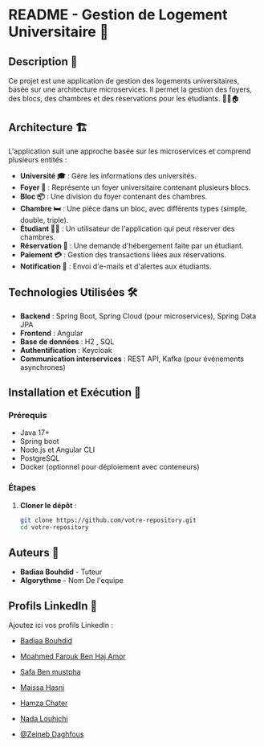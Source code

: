 # README - Gestion de Logement Universitaire 🏫

## Description 📝
Ce projet est une application de gestion des logements universitaires, basée sur une architecture microservices. Il permet la gestion des foyers, des blocs, des chambres et des réservations pour les étudiants. 👨‍🎓🏠

## Architecture 🏗️
L'application suit une approche basée sur les microservices et comprend plusieurs entités :
- **Université 🎓** : Gère les informations des universités.
- **Foyer 🏢** : Représente un foyer universitaire contenant plusieurs blocs.
- **Bloc 📦** : Une division du foyer contenant des chambres.
- **Chambre 🛏️** : Une pièce dans un bloc, avec différents types (simple, double, triple).
- **Étudiant 👨‍🎓** : Un utilisateur de l'application qui peut réserver des chambres.
- **Réservation 📅** : Une demande d'hébergement faite par un étudiant.
- **Paiement 💳** : Gestion des transactions liées aux réservations.
- **Notification 🔔** : Envoi d'e-mails et d'alertes aux étudiants.

## Technologies Utilisées 🛠️
- **Backend** : Spring Boot, Spring Cloud (pour microservices), Spring Data JPA
- **Frontend** : Angular
- **Base de données** : H2 , SQL 
- **Authentification** : Keycloak
- **Communication interservices** : REST API, Kafka (pour événements asynchrones)

## Installation et Exécution 🚀
### Prérequis
- Java 17+
- Spring boot
- Node.js et Angular CLI
- PostgreSQL
- Docker (optionnel pour déploiement avec conteneurs)

### Étapes
1. **Cloner le dépôt** :
   ```sh
   git clone https://github.com/votre-repository.git
   cd votre-repository

## Auteurs 👥
- **Badiaa Bouhdid** - Tuteur
- **Algorythme** - Nom De l'equipe

## Profils LinkedIn 🔗
Ajoutez ici vos profils LinkedIn :
- [Badiaa Bouhdid](https://www.linkedin.com/in/badiabouhdid/)

- [Moahmed Farouk Ben Haj Amor ](https://www.linkedin.com/in/mohamed-farouk-ben-haj-amor/)
- [ Safa Ben mustpha ](https://www.linkedin.com/in/safa-ben-mustapha-a54989226/)
- [Maissa Hasni ](https://www.linkedin.com/in/maissa-hasni-380248241/)
- [Hamza Chater  ](https://www.linkedin.com/in/profilcollaborateur)
- [Nada Louhichi ](https://www.linkedin.com/in/nada-louhichi/)
- [@Zeineb Daghfous](https://www.linkedin.com/in/profilcollaborateur)



